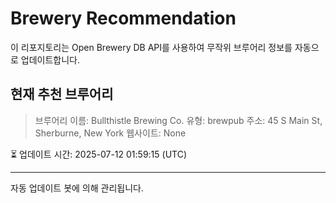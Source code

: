 # Brewery Recommendation

이 리포지토리는 Open Brewery DB API를 사용하여 무작위 브루어리 정보를 자동으로 업데이트합니다.

## 현재 추천 브루어리
> 브루어리 이름: Bullthistle Brewing Co.
유형: brewpub
주소: 45 S Main St, Sherburne, New York
웹사이트: None

⏳ 업데이트 시간: 2025-07-12 01:59:15 (UTC)

---
자동 업데이트 봇에 의해 관리됩니다.